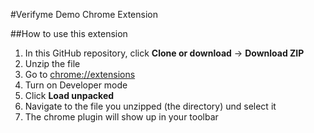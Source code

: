 #Verifyme Demo Chrome Extension

##How to use this extension

1. In this GitHub repository, click **Clone or download** -> **Download ZIP**
2. Unzip the file
3. Go to <chrome://extensions>
4. Turn on Developer mode
5. Click **Load unpacked**
6. Navigate to the file you unzipped (the directory) und select it
7. The chrome plugin will show up in your toolbar
